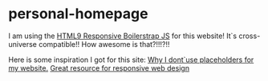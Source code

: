 # personal-homepage

I am using the [HTML9 Responsive Boilerstrap JS](http://html9responsiveboilerstrapjs.com/) for this website! It`s cross-universe compatible!! How awesome is that?!!!?!!

Here is some inspiration I got for this site: 
[Why I dont`use placeholders for my website.](https://www.smashingmagazine.com/2018/06/placeholder-attribute/)
[Great resource for responsive web design](https://internetingishard.com/html-and-css/responsive-design/)
